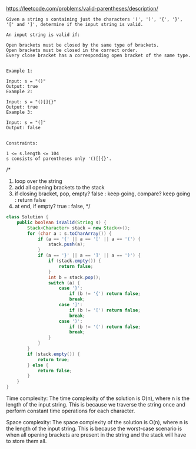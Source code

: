 https://leetcode.com/problems/valid-parentheses/description/

```
Given a string s containing just the characters '(', ')', '{', '}', '[' and ']', determine if the input string is valid.

An input string is valid if:

Open brackets must be closed by the same type of brackets.
Open brackets must be closed in the correct order.
Every close bracket has a corresponding open bracket of the same type.
 

Example 1:

Input: s = "()"
Output: true
Example 2:

Input: s = "()[]{}"
Output: true
Example 3:

Input: s = "(]"
Output: false
 

Constraints:

1 <= s.length <= 104
s consists of parentheses only '()[]{}'.
```

/*
1. loop over the string
2. add all opening brackets to the stack
3. if closing bracket, pop, empty? false : keep going, compare? keep going : return false
4. at end, if empty? true : false,
 */


```java
class Solution {
    public boolean isValid(String s) {
        Stack<Character> stack = new Stack<>();
        for (char a : s.toCharArray()) {
            if (a == '{' || a == '[' || a == '(') {
                stack.push(a);
            }
            if (a == '}' || a == ']' || a == ')') {
                if (stack.empty()) {
                    return false;
                }
                int b = stack.pop();
                switch (a) {
                    case '}':
                        if (b != '{') return false;
                        break;
                    case ']':
                        if (b != '[') return false;
                        break;
                    case ')':
                        if (b != '(') return false;
                        break;
                }
            }
        }
        if (stack.empty()) {
            return true;
        } else {
            return false;
        }
    }
}
```

Time complexity:
The time complexity of the solution is O(n), where n is the length of the input string. This is because we traverse the string once and perform constant time operations for each character.

Space complexity:
The space complexity of the solution is O(n), where n is the length of the input string. This is because the worst-case scenario is when all opening brackets are present in the string and the stack will have to store them all.